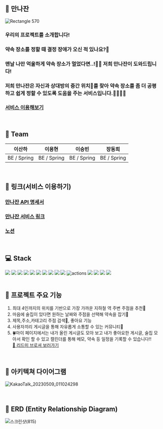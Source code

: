 ## 🍷 만나잔

![Rectangle 570](https://user-images.githubusercontent.com/95731331/233582402-0dc13d1c-4438-45e4-9c61-d98290e38269.png)
<br/>
### 우리의 프로젝트를 소개합니다!

### 약속 장소를 정할 때 결정 장애가 오신 적 있나요?🤣

### 맨날 나만 억울하게 약속 장소가 멀었다면..!🤦‍♀️ 저희 **만나잔**이 도와드립니다!

### 저희 **만나잔**은 자신과 상대방의 중간 위치📐를 찾아 약속 장소를 좀 더 공평하고 쉽게 정할 수 있도록 도움을 주는 서비스입니다.👨‍👩‍👧‍👦 

### [서비스 이용해보기](https://maanna-zan-fe-1.vercel.app/)

<br/>


## 🧙 Team
|이산하|이용현|이승빈|장동희
|---|---|---|---|
|BE / Spring|BE / Spring|BE / Spring|BE / Spring|

<br/>

## 📌 링크(서비스 이용하기)

  ### [만나잔 API 명세서](http://mannazan.shop/swagger-ui/index.html) <br/>
  ### [만나잔 서비스 링크](https://maanna-zan-fe-1.vercel.app/) <br/>
   ### [노션](https://www.notion.so/b5f8fe8ca53a486b8d0bfb681135f626) <br/>

<br/>

## 💻 Stack
<div>
  <img src="https://img.shields.io/badge/springBoot-6DB33F?style=for-the-badge&logo=spring&logoColor=white">
  <img src="https://img.shields.io/badge/java-007396?style=for-the-badge&logo=java&logoColor=white"> 
  <img src="https://img.shields.io/badge/mysql-4479A1?style=for-the-badge&logo=mysql&logoColor=white">
  <img src="https://img.shields.io/badge/ubuntu-FCC624?style=for-the-badge&logo=linux&logoColor=black"> 
  <img src="https://img.shields.io/badge/amazonaws-232F3E?style=for-the-badge&logo=amazonaws&logoColor=white">
  <img src="https://img.shields.io/badge/amazonec2-FF9900?style=for-the-badge&logo=amazonec2&logoColor=white">
  <img src="https://img.shields.io/badge/amazons3-569A31?style=for-the-badge&logo=amazons3&logoColor=white">
  <img src="https://img.shields.io/badge/github-181717?style=for-the-badge&logo=github&logoColor=white">
  <img src="https://camo.githubusercontent.com/c0f71772804c86d0f144ce923027aff25e8d761c6b791d2de6698607e21c5465/68747470733a2f2f696d672e736869656c64732e696f2f62616467652f677261646c652d3032333033413f7374796c653d666f722d7468652d6261646765266c6f676f3d677261646c65266c6f676f436f6c6f723d7768697465" data-canonical-src="https://img.shields.io/badge/gradle-02303A?style=for-the-badge&amp;logo=gradle&amp;logoColor=white" style="max-width: 100%;">
<img src="https://img.shields.io/badge/codedeploy-6DB33F?style=for-the-badge&logo=codedeploy&logoColor=white">
<img src="https://img.shields.io/badge/GitHub_Actions-2088FF?style=for-the-badge&logo=github-actions&logoColor=white" alt="actions"><img>
<img src="https://img.shields.io/badge/AMAZON ROUTER 53-FFBB00?style=flat-square&logo=AMAZON ROUTER 53&logoColor=white"/>
<img src="https://img.shields.io/badge/JWT-000000?style=flat-square&logo=JWT&logoColor=white"/>
<img src="https://img.shields.io/badge/HTTPS-FF5E00?style=flat-square&logo=HTTPS&logoColor=white"/>
  <img src="https://img.shields.io/badge/Grapana-569A31?style=for-the-badge&logo=amazons3&logoColor=white">
</div>
<br/>

## 🌟 프로젝트 주요 기능

1. 최대 4인까지의 위치를 기반으로 가장 가까운 지하철 역 주변 주점을 추천👋
2. 마음에 술집이 있다면 원하는 날짜와 주점을 선택해 약속을 잡기🙋‍
4. 제목,주소,카테고리 주점 검색🔎, 좋아요 기능
5. 사용자끼리 게시글을 통해 자유롭게 소통할 수 있는 커뮤니티🙋‍
6. 🍀마이 페이지에서는 내가 올린 게시글도 모아 보고 내가 좋아요한 게시글, 술집 모아서 확인 할 수 있고 캘린더를 통해 메모, 약속 등 일정을 기록할 수 있습니다!!
<br>[🌟 리드미 브로셔 보러가기 ](https://teamsparta.notion.site/5-9e612ed15bb64db1955628091e6f99ed)
<br/>

## 🎅 아키텍쳐 다이어그램
![KakaoTalk_20230509_011024298](https://github.com/Maanna-zan/Maanna-zan_BE/assets/124052204/5506f59d-d4c9-4628-9db3-abc85ce7f27d)

<br/>

## 🔐 ERD (Entity Relationship Diagram) 
![스크린샷(815)](https://github.com/Maanna-zan/Maanna-zan_BE/assets/100390051/fdd8fa24-5a57-4d06-b891-9d2493d56271)



